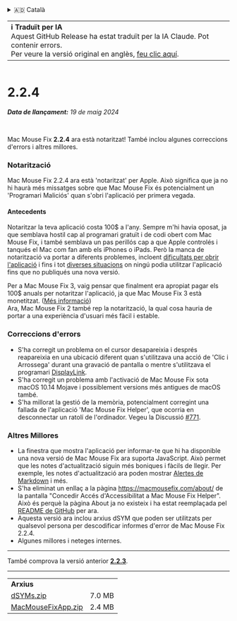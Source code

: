<details>
<summary>🇦🇩 Català</summary>

[🇬🇧 English (GitHub)](https://github.com/noah-nuebling/mac-mouse-fix/releases/tag/2.2.4)\
**🇦🇩 Català**\
[🇩🇪 Deutsch](https://redirect.macmousefix.com/?target=mmf-release&tag=2.2.4&locale=de)\
[🇪🇸 Español](https://redirect.macmousefix.com/?target=mmf-release&tag=2.2.4&locale=es)\
[🇫🇷 Français](https://redirect.macmousefix.com/?target=mmf-release&tag=2.2.4&locale=fr)\
[🇮🇩 Indonesia](https://redirect.macmousefix.com/?target=mmf-release&tag=2.2.4&locale=id)\
[🇮🇹 Italiano](https://redirect.macmousefix.com/?target=mmf-release&tag=2.2.4&locale=it)\
[🇭🇺 Magyar](https://redirect.macmousefix.com/?target=mmf-release&tag=2.2.4&locale=hu)\
[🇳🇱 Nederlands](https://redirect.macmousefix.com/?target=mmf-release&tag=2.2.4&locale=nl)\
[🇵🇱 Polski](https://redirect.macmousefix.com/?target=mmf-release&tag=2.2.4&locale=pl)\
[🇧🇷 Português (Brasil)](https://redirect.macmousefix.com/?target=mmf-release&tag=2.2.4&locale=pt-BR)\
[🇵🇹 Português (Portugal)](https://redirect.macmousefix.com/?target=mmf-release&tag=2.2.4&locale=pt-PT)\
[🇷🇴 Română](https://redirect.macmousefix.com/?target=mmf-release&tag=2.2.4&locale=ro)\
[🇸🇪 Svenska](https://redirect.macmousefix.com/?target=mmf-release&tag=2.2.4&locale=sv)\
[🇻🇳 Tiếng Việt](https://redirect.macmousefix.com/?target=mmf-release&tag=2.2.4&locale=vi)\
[🇹🇷 Türkçe](https://redirect.macmousefix.com/?target=mmf-release&tag=2.2.4&locale=tr)\
[🇨🇿 Čeština](https://redirect.macmousefix.com/?target=mmf-release&tag=2.2.4&locale=cs)\
[🇬🇷 Ελληνικά](https://redirect.macmousefix.com/?target=mmf-release&tag=2.2.4&locale=el)\
[🇷🇺 Русский](https://redirect.macmousefix.com/?target=mmf-release&tag=2.2.4&locale=ru)\
[🇺🇦 Українська](https://redirect.macmousefix.com/?target=mmf-release&tag=2.2.4&locale=uk)\
[🇮🇱 עברית](https://redirect.macmousefix.com/?target=mmf-release&tag=2.2.4&locale=he)\
[🇸🇦 العربية](https://redirect.macmousefix.com/?target=mmf-release&tag=2.2.4&locale=ar)\
[🇮🇳 हिन्दी](https://redirect.macmousefix.com/?target=mmf-release&tag=2.2.4&locale=hi)\
[🇹🇭 ไทย](https://redirect.macmousefix.com/?target=mmf-release&tag=2.2.4&locale=th)\
[🇨🇳 中文 (简体)](https://redirect.macmousefix.com/?target=mmf-release&tag=2.2.4&locale=zh-Hans)\
[🇨🇳 中文 (繁體)](https://redirect.macmousefix.com/?target=mmf-release&tag=2.2.4&locale=zh-Hant)\
[🇭🇰 中文（香港)](https://redirect.macmousefix.com/?target=mmf-release&tag=2.2.4&locale=zh-HK)\
[🇯🇵 日本語](https://redirect.macmousefix.com/?target=mmf-release&tag=2.2.4&locale=ja)\
[🇰🇷 한국어](https://redirect.macmousefix.com/?target=mmf-release&tag=2.2.4&locale=ko)\
[Help translate Mac Mouse Fix to different languages!](https://github.com/noah-nuebling/mac-mouse-fix/discussions/731)
</details>
<table align=><td>
<b>ℹ️ Traduït per IA</b><br>
Aquest GitHub Release ha estat traduït per la IA Claude. Pot contenir errors.<br>
Per veure la versió original en anglès, <a href="https://github.com/noah-nuebling/mac-mouse-fix/releases/tag/2.2.4">feu clic aquí</a>.
</td></table>

<table></table>

# 2.2.4
***Data de llançament:** 19 de maig 2024*

<br>

Mac Mouse Fix **2.2.4** ara està notaritzat! També inclou algunes correccions d'errors i altres millores.

### **Notarització**

Mac Mouse Fix 2.2.4 ara està 'notaritzat' per Apple. Això significa que ja no hi haurà més missatges sobre que Mac Mouse Fix és potencialment un 'Programari Maliciós' quan s'obri l'aplicació per primera vegada.

#### Antecedents

Notaritzar la teva aplicació costa 100$ a l'any. Sempre m'hi havia oposat, ja que semblava hostil cap al programari gratuït i de codi obert com Mac Mouse Fix, i també semblava un pas perillós cap a que Apple controlés i tanqués el Mac com fan amb els iPhones o iPads. Però la manca de notarització va portar a diferents problemes, incloent [dificultats per obrir l'aplicació](https://github.com/noah-nuebling/mac-mouse-fix/discussions/114) i fins i tot [diverses situacions](https://github.com/noah-nuebling/mac-mouse-fix/issues/95) on ningú podia utilitzar l'aplicació fins que no publiqués una nova versió.

Per a Mac Mouse Fix 3, vaig pensar que finalment era apropiat pagar els 100$ anuals per notaritzar l'aplicació, ja que Mac Mouse Fix 3 està monetitzat. ([Més informació](https://redirect.macmousefix.com/?target=mmf-release&tag=3.0.0&locale=ca)) \
Ara, Mac Mouse Fix 2 també rep la notarització, la qual cosa hauria de portar a una experiència d'usuari més fàcil i estable.

### **Correccions d'errors**

- S'ha corregit un problema on el cursor desapareixia i després reapareixia en una ubicació diferent quan s'utilitzava una acció de 'Clic i Arrossega' durant una gravació de pantalla o mentre s'utilitzava el programari [DisplayLink](https://www.synaptics.com/products/displaylink-graphics).
- S'ha corregit un problema amb l'activació de Mac Mouse Fix sota macOS 10.14 Mojave i possiblement versions més antigues de macOS també.
- S'ha millorat la gestió de la memòria, potencialment corregint una fallada de l'aplicació 'Mac Mouse Fix Helper', que ocorria en desconnectar un ratolí de l'ordinador. Vegeu la Discussió [#771](https://github.com/noah-nuebling/mac-mouse-fix/discussions/771).

### **Altres Millores**

- La finestra que mostra l'aplicació per informar-te que hi ha disponible una nova versió de Mac Mouse Fix ara suporta JavaScript. Això permet que les notes d'actualització siguin més boniques i fàcils de llegir. Per exemple, les notes d'actualització ara poden mostrar [Alertes de Markdown](https://github.com/orgs/community/discussions/16925) i més.
- S'ha eliminat un enllaç a la pàgina https://macmousefix.com/about/ de la pantalla "Concedir Accés d'Accessibilitat a Mac Mouse Fix Helper". Això és perquè la pàgina About ja no existeix i ha estat reemplaçada pel [README de GitHub](https://github.com/noah-nuebling/mac-mouse-fix) per ara.
- Aquesta versió ara inclou arxius dSYM que poden ser utilitzats per qualsevol persona per descodificar informes d'error de Mac Mouse Fix 2.2.4.
- Algunes millores i neteges internes.

---

També comprova la versió anterior [**2.2.3**](https://redirect.macmousefix.com/?target=mmf-release&tag=2.2.3&locale=ca).

---

<table align="start">
<tr>
    <td colspan=2>
        <b>Arxius</b>
    </td>
</tr>
<tr>
    <td><a href="https://github.com/noah-nuebling/mac-mouse-fix/releases/download/2.2.4/dSYMs.zip">dSYMs.zip</a></td>
    <td>7.0 MB</td>
</tr>
<tr>
    <td><a href="https://github.com/noah-nuebling/mac-mouse-fix/releases/download/2.2.4/MacMouseFixApp.zip">MacMouseFixApp.zip</a></td>
    <td>2.4 MB</td>
</tr>
</table>